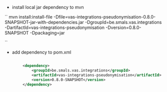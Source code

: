 - install local jar dependency to mvn 

``
mvn install:install-file -Dfile=vas-integrations-pseudonymisation-0.8.0-SNAPSHOT-jar-with-dependencies.jar -DgroupId=be.smals.vas.integrations -DartifactId=vas-integrations-pseudonymisation -Dversion=0.8.0-SNAPSHOT -Dpackaging=jar

``
- add dependency to pom.xml
```xml  

        <dependency>
            <groupId>be.smals.vas.integrations</groupId>
            <artifactId>vas-integrations-pseudonymisation</artifactId>
            <version>0.8.0-SNAPSHOT</version>
        </dependency>

```

